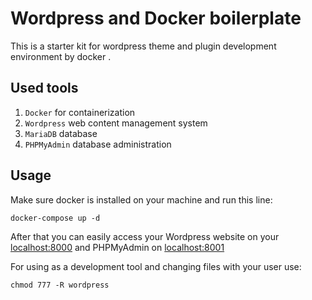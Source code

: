 # Wordpress and Docker boilerplate

This is a starter kit for wordpress theme and plugin development environment by docker .

## Used tools

1. `Docker` for containerization
2. `Wordpress` web content management system
3. `MariaDB` database
4. `PHPMyAdmin` database administration

## Usage

Make sure docker is installed on your machine and run this line:

```
docker-compose up -d
```

After that you can easily access your Wordpress website on your [localhost:8000](http://localhost:8000) and PHPMyAdmin on [localhost:8001](http://localhost:8001)

For using as a development tool and changing files with your user use:

```
chmod 777 -R wordpress
```
